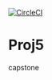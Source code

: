 [![CircleCI](https://dl.circleci.com/status-badge/img/gh/jainsmailbox/Proj5/tree/main.svg?style=svg)](https://dl.circleci.com/status-badge/redirect/gh/jainsmailbox/Proj5/tree/main)
# Proj5
capstone 
